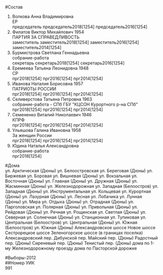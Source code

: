 #Состав  
1. Волкова Анна Владимировна  
    ЕР  
    председатель председатель2018[1254] председатель2016[1254]  
2. Филатов Виктор Михайлович 1954  
    ПАРТИЯ ЗА СПРАВЕДЛИВОСТЬ  
    заместитель заместитель2018[1254] заместитель2016[1254] заместитель2014[1254]  
3. Бурмистрова Светлана Геннадьевна  
    собрание-работа  
    секретарь секретарь2018[1254] секретарь2016[1254]  
4. Еремеева Татьяна Леонидовна 1948  
    СР  
    прг2018[1254] прг2016[1254] прг2014[1254]  
5. Иванова Наталия Борисовна 1957  
    ПАТРИОТЫ РОССИИ  
    прг2018[1254] прг2016[1254] прг2014[1254]  
6. Селиверстова Татьяна Петровна 1963  
    собрание-работа - СПб ГБУ "КЦСОН Курортного р-на СПб"  
    прг2018[1254] прг2016[1254] прг2014[1254]  
7. Семененко Виталий Николаевич 1946  
    КПРФ  
    прг2018[1254] прг2016[1254] прг2014[1254]  
8. Ульяшова Галина Ивановна 1958  
    За женщин России  
    прг2018[1254] прг2016[1254] прг2014[1254]  
9. Юдина Наталья Александровна  
    собрание-работа  
    прг2018[1254]  
  
#Дома  
ул. Арктическая (Дюны) ул. Белоостровская  ул. Береговая (Дюны) ул. Биржевая  ул. Боровая  ул. Вишневая (Дюны) ул. Вокзальная ул. Восточная (Дюны) ул. Главная (Дюны) ул. Дружная (Дюны)  ул. Жасминная (Дюны) ул. Железнодорожная  ул. Западная (Белоостров) ул. Западная (Дюны) ул. Инструментальная  ул. Кольцевая ул. Курортная (Дюны)  ул. Лазурная (Дюны)  ул. Лесная ул. Лобачика  ул. Лунная (Дюны)  ул. Мира ул. Отдыха (Дюны)  ул. Отрадная (Дюны)  ул. Парголовская  ул. Полярная (Дюны) ул. Привольная (Дюны) ул. Рейдовая (Дюны)  ул. Речная ул. Рощинская ул. Светлая (Дюны)  ул. Северная ул. Солнечная (Дюны) ул. Станционная ул. Тупиковая ул. Центральная (Белоостров) ул. Центральная (Дюны) ул. Южная (Белоостров) ул. Южная (Дюны) Александровское шоссе  Новое шоссе Сестрорецкое шоссе Зеленогорское шоссе (в границах поселка) Александровский пер.  Дибунской пер.  Майский пер. (Дюны)  Радостный пер. (Дюны) Сиреневый пер. (Дюны)  Тенистый пер. (Дюны) дома по 1-му Железнодорожному проезду дома по Пасторской дорожке  
  
#Выборы-2012  
##Номер УИК  
991  
